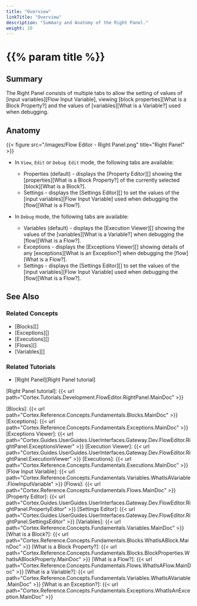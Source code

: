 ```yaml
---
title: "Overview"
linkTitle: "Overview"
description: "Summary and Anatomy of the Right Panel."
weight: 10
---
```


# {{% param title %}}

## Summary

The Right Panel consists of multiple tabs to allow the setting of values of [input variables][Flow Input Variable], viewing [block properties][What is a Block Property?] and the values of [variables][What is a Variable?] used when debugging.

## Anatomy

{{< figure src="/images/Flow Editor - Right Panel.png" title="Right Panel" >}}

* In `View`, `Edit` or `Debug Edit` mode, the following tabs are available:

  * Properties (default) - displays the [Property Editor][] showing the [properties][What is a Block Property?] of the currently selected [block][What is a Block?].
  * Settings - displays the [Settings Editor][] to set the values of the [input variables][Flow Input Variable] used when debugging the [flow][What is a Flow?].

* In `Debug` mode, the following tabs are available:

  * Variables (default) - displays the [Execution Viewer][] showing the values of the [variables][What is a Variable?] when debugging the [flow][What is a Flow?].
  * Exceptions - displays the [Exceptions Viewer][] showing details of any [exceptions][What is an Exception?] when debugging the [flow][What is a Flow?].
  * Settings - displays the [Settings Editor][] to set the values of the [input variables][Flow Input Variable] used when debugging the [flow][What is a Flow?].

## See Also

### Related Concepts

* [Blocks][]
* [Exceptions][]
* [Executions][]
* [Flows][]
* [Variables][]

### Related Tutorials

* [Right Panel][Right Panel tutorial]

[Right Panel tutorial]: {{< url path="Cortex.Tutorials.Development.FlowEditor.RightPanel.MainDoc" >}}

[Blocks]: {{< url path="Cortex.Reference.Concepts.Fundamentals.Blocks.MainDoc" >}}
[Exceptions]: {{< url path="Cortex.Reference.Concepts.Fundamentals.Exceptions.MainDoc" >}}
[Exceptions Viewer]: {{< url path="Cortex.Guides.UserGuides.UserInterfaces.Gateway.Dev.FlowEditor.RightPanel.ExceptionsViewer" >}}
[Execution Viewer]: {{< url path="Cortex.Guides.UserGuides.UserInterfaces.Gateway.Dev.FlowEditor.RightPanel.ExecutionViewer" >}}
[Executions]: {{< url path="Cortex.Reference.Concepts.Fundamentals.Executions.MainDoc" >}}
[Flow Input Variable]: {{< url path="Cortex.Reference.Concepts.Fundamentals.Variables.WhatIsAVariable.FlowInputVariable" >}}
[Flows]: {{< url path="Cortex.Reference.Concepts.Fundamentals.Flows.MainDoc" >}}
[Property Editor]: {{< url path="Cortex.Guides.UserGuides.UserInterfaces.Gateway.Dev.FlowEditor.RightPanel.PropertyEditor" >}}
[Settings Editor]: {{< url path="Cortex.Guides.UserGuides.UserInterfaces.Gateway.Dev.FlowEditor.RightPanel.SettingsEditor" >}}
[Variables]: {{< url path="Cortex.Reference.Concepts.Fundamentals.Variables.MainDoc" >}}
[What is a Block?]: {{< url path="Cortex.Reference.Concepts.Fundamentals.Blocks.WhatIsABlock.MainDoc" >}}
[What is a Block Property?]: {{< url path="Cortex.Reference.Concepts.Fundamentals.Blocks.BlockProperties.WhatIsABlockProperty.MainDoc" >}}
[What is a Flow?]: {{< url path="Cortex.Reference.Concepts.Fundamentals.Flows.WhatIsAFlow.MainDoc" >}}
[What is a Variable?]: {{< url path="Cortex.Reference.Concepts.Fundamentals.Variables.WhatIsAVariable.MainDoc" >}}
[What is an Exception?]: {{< url path="Cortex.Reference.Concepts.Fundamentals.Exceptions.WhatIsAnException.MainDoc" >}}
